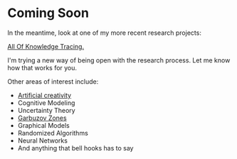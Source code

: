 # Coming Soon

In the meantime, look at one of my more recent research projects:

[All Of Knowledge Tracing.](https://github.com/swirepe/AllKT)

I'm trying a new way of being open with the research process.  Let me know how that works for you.

Other areas of interest include:

* [Artificial creativity](http://scholar.google.com/scholar?cluster=17429066700512810075&hl=en&as_sdt=40000005&sciodt=0,22)
* Cognitive Modeling
* Uncertainty Theory
* [Garbuzov Zones](http://drfiveminutes.tumblr.com/post/445809271/garbuzov-zones)
* Graphical Models
* Randomized Algorithms
* Neural Networks
* And anything that bell hooks has to say
